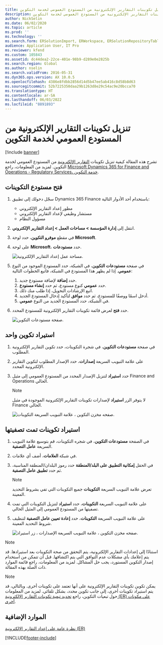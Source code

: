 ```yaml
---
title: تنزيل تكوينات التقارير الإلكترونية من المستودع العمومي لخدمة التكوين
description: تشرح هذه المقالة كيفية تنزيل تكوينات التقارير الإلكترونية من المستودع العمومي لخدمة التكوين.
author: NickSelin
ms.date: 06/02/2020
ms.topic: article
ms.prod: ''
ms.technology: ''
ms.search.form: ERSolutionImport, ERWorkspace, ERSolutionRepositoryTable
audience: Application User, IT Pro
ms.reviewer: kfend
ms.custom: 105843
ms.assetid: dc44dea2-22ce-401e-98b9-d289e0e2825b
ms.search.region: Global
ms.author: nselin
ms.search.validFrom: 2016-05-31
ms.dyn365.ops.version: AX 10.0.5
ms.openlocfilehash: 4386e8fdbb2856d14d5b47ee5ab416c8d58b8d63
ms.sourcegitcommit: 52b7225350daa29b1263d8e29c54ac9e20bcca70
ms.translationtype: HT
ms.contentlocale: ar-SA
ms.lasthandoff: 06/03/2022
ms.locfileid: "8891893"
---
```

# <a name="download-er-configurations-from-the-global-repository-of-configuration-service"></a>تنزيل تكوينات التقارير الإلكترونية من المستودع العمومي لخدمة التكوين

[!include [banner](../includes/banner.md)]

تشرح هذه المقالة كيفية تنزيل تكوينات [التقارير الإلكترونية](general-electronic-reporting.md#Configuration) من المستودع العمومي لخدمة التكوين. لمزيد من المعلومات، راجع [Microsoft Dynamics 365 for Finance and Operations -‏ Regulatory Services، خدمة التكوين](/business-applications-release-notes/october18/dynamics365-finance-operations/regulatory-service-configuration).

## <a name="open-configurations-repository"></a>فتح مستودع التكوينات

1. سجّل دخولك إلى تطبيق Dynamics 365 Finance باستخدام أحد الأدوار التالية:

    - مطور إعداد التقارير الإلكتروني
    - مستشار وظيفي لإعداد التقارير الإلكتروني
    - مسؤول النظام

2. انتقل إلى **إدارة المؤسسة > مساحات العمل‬ > إعداد التقارير الإلكتروني**‬.
3. في مقطع **موفرو التكوين**، حدد لوحة **Microsoft**.
3. على لوحة **Microsoft**، حدد **مستودعات**.

    ![مساحة عمل إعداد التقارير الإلكترونية.](./media/er-download-configurations-global-repo-er-workspace.png)

4. في صفحة **مستودعات التكوين**، في الشبكة، حدد المستودع الموجود من النوع **عمومي**. إذا لم يظهر هذا المستودع في الشبكة، فاتبع الخطوات التالية:

    1. حدد **إضافة** لإضافة مستودع جديد.
    2. حدد **عمومي** كنوع مستودع، ثم حدد **إنشاء مستودع**.
    3. اتبع الإرشادات التخويل، إذا طلب منك ذلك.
    4. أدخل اسمًا ووصفًا للمستودع، ثم حدد **موافق** لتأكيد إدخال المستودع الجديد.
    5. في الشبكة، حدد المستودع الجديد من النوع **عمومي‎**.

5. حدد **فتح** لعرض قائمة تكوينات التقارير الإلكترونية للمستودع المحدد.

    ![صفحة مستودعات التكوين.](./media/er-download-configurations-global-repo-repositories-list.png)

## <a name="import-a-single-configuration"></a>استيراد تكوين واحد

1. في صفحة **مستودعات التكوين**، في شجرة التكوينات، حدد تكوين التقارير الإلكترونية المطلوب.
2. على علامة التبويب السريعة **إصدارات**، حدد الإصدار المطلوب لتكوين التقارير الإلكترونية المحدد.
3. حدد **استيراد** لتنزيل الإصدار المحدد من المستودع العمومي إلى مثيل Finance and Operations الحالي.

    > [!NOTE]
    > لا يتوفر الزر **استيراد** لإصدارات تكوينات التقارير الإلكترونية الموجودة في مثيل Finance الحالي.

    ![صفحه مخزن التكوين ، علامة التبويب السريعة التكوينات.](./media/er-download-configurations-global-repo-repository-content.png)

## <a name="import-filtered-configurations"></a>استيراد تكوينات تمت تصفيتها

1. في الصفحة **مستودعات التكوين**، في شجره التكوينات، قم بتوسيع علامة التبويب السريعة **عامل التصفية**.
2. في شبكة **العلامات**، أضف أي علامات.
3. في الحقل **إمكانية التطبيق على البلد/المنطقة** حدد رموز البلدان/المنطقة المناسبة، ثم حدد **تطبيق عامل التصفية**.

    > [!NOTE]
    > تعرض علامة التبويب السريعة **التكوينات** جميع التكوينات التي تفي بشروط التحديد المعينة.

4. على علامة التبويب السريعة **التكوينات**، حدد **استيراد** لتنزيل التكوينات التي تمت تصفيتها من المستودع العمومي إلى المثيل الحالي.
5. على علامة التبويب السريعة **التكوينات**، حدد **إعادة تعيين عامل التصفية** لتنظيف شروط التحديد المعينة.

    ![صفحه مخزن التكوين ، علامة التبويب السريعة الإصدارات ، زر استيراد.](./media/er-download-configurations-global-repo-filtered-configurations.png)

> [!NOTE]
> استنادًا إلى إعدادات التقارير الإلكترونية، يتم التحقق من صحة التكوينات بعد استيرادها. قد يتم إعلامك بأي مشكلات عدم التوافق التي يتم اكتشافها. قبل أن تتمكن من استخدام إصدار التكوين المستورد، يجب حل المشاكل. لمزيد من المعلومات، راجع قائمة الموارد ذات الصلة بهذه المقالة.

> [!NOTE]
> يمكن تكوين تكوينات التقارير الإلكترونية على أنها تعتمد على تكوينات أخرى. وبالتالي، قد يتم استيراد تكوينات أخرى، إلى جانب تكوين محدد، بشكل تلقائي. لمزيد من المعلومات حول تبعيات التكوين، راجع [تحديد تبعية تكوينات التقارير الإلكترونية (ER) على مكونات أخرى‬](tasks/er-define-dependency-er-configurations-from-other-components-july-2017.md).

## <a name="additional-resources"></a>الموارد الإضافية

[نظرة عامة على إعداد التقارير الإلكترونية (ER)](general-electronic-reporting.md)


[!INCLUDE[footer-include](../../../includes/footer-banner.md)]
